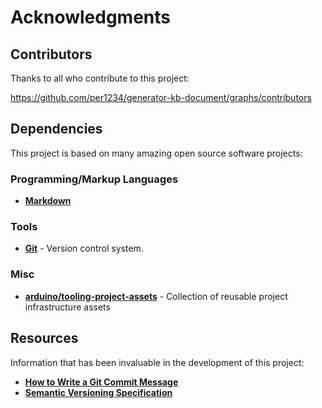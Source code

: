 # Acknowledgments

## Contributors

Thanks to all who contribute to this project:

https://github.com/per1234/generator-kb-document/graphs/contributors

## Dependencies

This project is based on many amazing open source software projects:

### Programming/Markup Languages

- [**Markdown**](https://daringfireball.net/projects/markdown/syntax)

### Tools

- [**Git**](https://git-scm.com/) - Version control system.

### Misc

- [**arduino/tooling-project-assets**](https://github.com/arduino/tooling-project-assets) - Collection of reusable project infrastructure assets

## Resources

Information that has been invaluable in the development of this project:

- [**How to Write a Git Commit Message**](https://cbea.ms/git-commit/)
- [**Semantic Versioning Specification**](https://semver.org/)
